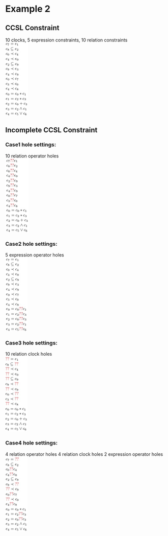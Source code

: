 # Example 2
## CCSL Constraint  
10 clocks, 5 expression constraints, 10 relation constraints  
![](https://github.com/HMHelloWorld/CCSLSketch/blob/master/fig/benchmark2.jpeg?raw=true)

## Incomplete CCSL Constraint  
### Case1 hole settings:  
10 relation operator holes  
![](https://github.com/HMHelloWorld/CCSLSketch/blob/master/fig/benchmark2_case1.jpeg?raw=true)  
### Case2 hole settings:  
5 expression operator holes  
![](https://github.com/HMHelloWorld/CCSLSketch/blob/master/fig/benchmark2_case2.jpeg?raw=true)  
### Case3 hole settings:  
10 relation clock holes   
![](https://github.com/HMHelloWorld/CCSLSketch/blob/master/fig/benchmark2_case3.jpeg?raw=true)  
### Case4 hole settings:  
4 relation operator holes
4 relation clock holes
2 expression operator holes  
![](https://github.com/HMHelloWorld/CCSLSketch/blob/master/fig/benchmark2_case4.jpeg?raw=true)
